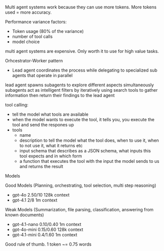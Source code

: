 Multi agent systems work because they can use more tokens. More tokens used = more accuracy.

Performance variance factors:
- Token usage (80% of the variance)
- number of tool calls
- model choice 

multi agent systems are expensive. Only worth it to use for high value tasks. 

Orhcestrator-Worker pattern
- Lead agent coordinates the process while delegating to specialized sub agents that operate in parallel 

lead agent spawns subagents to explore different aspects simultaneously 
subagents act as intelligent filters by iteratively using search tools to gather information then return their findings to the lead agent

tool calling:
- tell the model what tools are available
- when the model wants to execute the tool, it tells you, you execute the tool and send the respones up
- tools
    - name
    - description to tell the model what the tool does, when to use it, when to not use it, what it returns etc
    - input schema that describes as a JSON schema, what inputs this tool expects and in which form
    - a function that executes the tool with the input the model sends to us and returns the result


Models

Good Models (Planning, orchestrating, tool selection, multi step reasoning)
- gpt-4o $2.50/$10 128k context
- gpt-4.1 $2/$8 1m context

Weak Models (Summarization, file parsing, classification, answering from known documents)
- gpt-4.1-nano $0.10/$0.40 1m context
- gpt-4o-mini $0.15/$0.60 128k context
- gpt-4.1-mini $0.4/$1.60 1m context

Good rule of thumb. 1 token ~= 0.75 words

